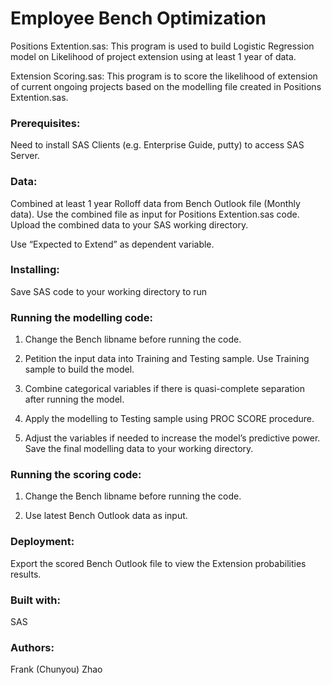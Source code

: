 # Employee Bench Optimization
Positions Extention.sas: This program is used to build Logistic Regression model on Likelihood of project extension using at least 1 year of data.

Extension Scoring.sas: This program is to score the likelihood of extension of current ongoing projects based on the modelling file created in Positions Extention.sas.

### Prerequisites: 

Need to install SAS Clients (e.g. Enterprise Guide, putty) to access SAS Server.

### Data:
Combined at least 1 year Rolloff data from Bench Outlook file (Monthly data). Use the combined file as input for Positions Extention.sas code. Upload the combined data to your SAS working directory.

Use “Expected to Extend” as dependent variable. 

### Installing:

Save SAS code to your working directory to run

### Running the modelling code: 

1. Change the Bench libname before running the code.

2. Petition the input data into Training and Testing sample. Use Training sample to build the model.

3. Combine categorical variables if there is quasi-complete separation after running the model. 

4. Apply the modelling to Testing sample using PROC SCORE procedure. 
5. Adjust the variables if needed to increase the model’s predictive power. Save the final modelling data to your working directory. 

### Running the scoring code: 

1. Change the Bench libname before running the code.

2. Use latest Bench Outlook data as input. 

### Deployment:

Export the scored Bench Outlook file to view the Extension probabilities results.

### Built with:

SAS

### Authors: 

Frank (Chunyou) Zhao
